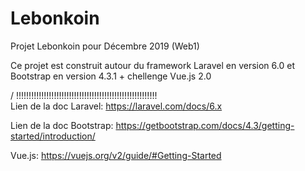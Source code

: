 # Lebonkoin
Projet Lebonkoin pour Décembre 2019 (Web1)

Ce projet est construit autour du framework Laravel en version 6.0 et Bootstrap en version 4.3.1 + chellenge Vue.js 2.0

/ !!!!!!!!!!!!!!!!!!!!!!!!!!!!!!!!!!!!!!!!!!!!!!!!!!!!!!!!\
Lien de la doc Laravel: https://laravel.com/docs/6.x

Lien de la doc Bootstrap: https://getbootstrap.com/docs/4.3/getting-started/introduction/

Vue.js: https://vuejs.org/v2/guide/#Getting-Started
